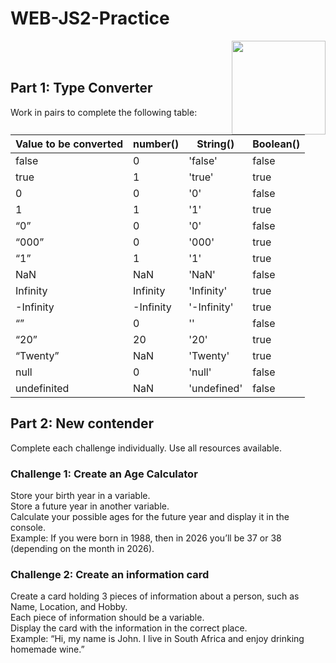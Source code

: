 # WEB-JS2-Practice

<img align="right" width="150" height="150" src="https://media-exp1.licdn.com/dms/image/C4E0BAQF7BYCCZt5epw/company-logo_200_200/0?e=2159024400&v=beta&t=qUAFP9bUgBEEXGVQYpUXW1J_OiP8e0r4rFBpqp8OrxA">


 <br/>
 <br/>


## Part 1: Type Converter

Work in pairs to complete the following table:

| Value to be converted | number() |  String() | Boolean() |
|-----------------------|----------|-----------|-----------|
| false                 |    0     |  'false'  |   false   |
| true                  |    1     |  'true'   |   true    |
| 0                     |    0     |    '0'    |   false   |
| 1                     |    1     |    '1'    |   true    |
| “0”                   |    0     |    '0'    |   false   |
| “000”                 |    0     |   '000'   |   true    |
| “1”                   |    1     |    '1'    |   true    |
| NaN                   |   NaN    |   'NaN'   |   false   |
| Infinity              | Infinity | 'Infinity'|   true    |
| -Infinity             |-Infinity |'-Infinity'|   true    |
| “”                    |    0     |    ''     |   false   |
| “20”                  |   20     |   '20'    |   true    |
| “Twenty”              |   NaN    |  'Twenty' |   true    |
| null                  |    0     |  'null'   |   false   |
| undefinited           |   NaN    |'undefined'|   false   |


## Part 2:  New contender

Complete each challenge individually. Use all resources available. 

### Challenge 1: Create an Age Calculator

Store your birth year in a variable.<br>
Store a future year in another variable. <br>
Calculate your possible ages for the future year and display it in the console. <br>
Example: If you were born in 1988, then in 2026 you’ll be 37 or 38 (depending on the month in 2026).



### Challenge 2: Create an information card

Create a card holding 3 pieces of information about a person, such as Name, Location, and Hobby.<br>
Each piece of information should be a variable.<br>
Display the card with the information in the correct place.<br>
Example: “Hi, my name is John. I live in South Africa and enjoy drinking homemade wine.”<br>

